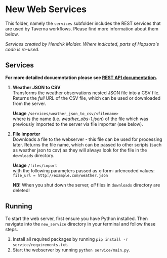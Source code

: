 # New Web Services

This folder, namely the `services` subfolder includes the REST services that are used by Taverna workflows. Please find more information about them below.

_Services created by Hendrik Molder. Where indicated, parts of Hapsoro's code is re-used._

## Services

**For more detailed docuemntation please see [REST API documentation](doc/api-doc.md).**

1. **Weather JSON to CSV**\
    Transforms the weather observations nested JSON file into a CSV file. Returns the _full_ URL of the CSV file, which can be used or downloaded from the server.

    **Usage**
    `/services/weather_json_to_csv/<filename>`\
    where <filename> is the name (i.e. _weather_obs-1.json_) of the file which was previously imported to the server via file importer (see below).

2. **File importer**\
    Downloads a file to the webserver - this file can be used for processing later. Returns the file name, which can be passed to other scripts (such as weather json to csv) as they will always look for the file in the `downloads` directory.

    **Usage**
    `/files/import`\
    with the following parameters passed as x-form-urlencoded values:\
    `file_url = http://example.com/weather.json`

    **NB!** When you shut down the server, _all_ files in `downloads` directory are deleted!

## Running
To start the web server, first ensure you have Python installed. Then navigate into the `new_service` directory in your terminal and follow these steps.

1. Install all required packages by running `pip install -r service/requirements.txt`.
2. Start the webserver by running `python service/main.py`.
